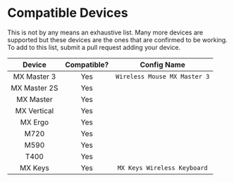 # Compatible Devices

This is not by any means an exhaustive list. Many more devices are supported but these devices are the ones that are confirmed to be working. To add to this list, submit a pull request adding your device.

|    Device    | Compatible? |         Config Name          |
|:------------:|:-----------:|:----------------------------:|
| MX Master 3  |     Yes     | `Wireless Mouse MX Master 3` |
| MX Master 2S |     Yes     |                              |
|  MX Master   |     Yes     |                              |
| MX Vertical  |     Yes     |                              |
|   MX Ergo    |     Yes     |                              |
|     M720     |     Yes     |                              |
|     M590     |     Yes     |                              |
|     T400     |     Yes     |                              |
|   MX Keys    |     Yes     | `MX Keys Wireless Keyboard`  |
